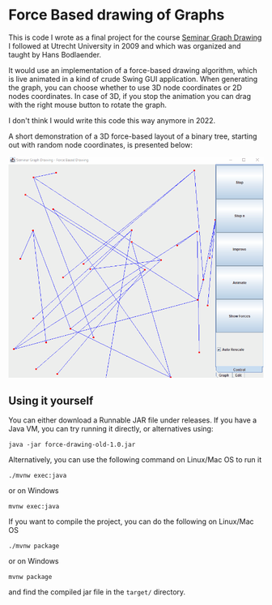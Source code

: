 # Force Based drawing of Graphs

This is code I wrote as a final project for the course [Seminar Graph Drawing](https://web.archive.org/web/20091028084656/http://www.cs.uu.nl/docs/vakken/gd/) I followed at Utrecht University in 2009 and which was organized and taught by Hans Bodlaender.

It would use an implementation of a force-based drawing algorithm,  which is live animated in a kind of crude Swing GUI application. When generating the graph, you can choose whether to use 3D node coordinates or 2D nodes coordinates. In case of 3D, if you stop the animation you can drag with the right mouse button to rotate the graph.

I don't think I would write this code this way anymore in 2022.

A short demonstration of a 3D force-based layout of a binary tree, starting out with random node coordinates, is presented below:

![Animated gif that shows the force based layout of a binary tree in 3D](/doc/force-drawing-v2.gif)

## Using it yourself

You can either download a Runnable JAR file under releases. If you have a Java VM, you can try running it directly, or alternatives using:
```
java -jar force-drawing-old-1.0.jar
```

Alternatively, you can use the following command on Linux/Mac OS to run it

```
./mvnw exec:java
```

or on Windows

```
mvnw exec:java
```

If you want to compile the project, you can do the following on Linux/Mac OS

```
./mvnw package
```

or on Windows

```
mvnw package
```

and find the compiled jar file in the `target/` directory.